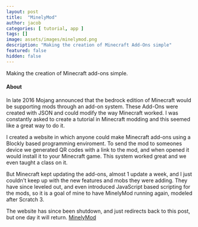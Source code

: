 ```yaml
---
layout: post
title:  "MinelyMod"
author: jacob
categories: [ tutorial, app ]
tags: []
image: assets/images/minelymod.png
description: "Making the creation of Minecraft Add-Ons simple"
featured: false
hidden: false
---
```


Making the creation of Minecraft add-ons simple.


#### About
In late 2016 Mojang announced that the bedrock edition of Minecraft would be supporting mods through an add-on system. These Add-Ons were created with JSON and could modify the way Minecraft worked. I was constantly asked to create a tutorial in Minecraft modding and this seemed like a great way to do it.

I created a website in which anyone could make Minecraft add-ons using a Blockly based programming enviroment. To send the mod to someones device we generated QR codes with a link to the mod, and when opened it would install it to your Minecraft game. This system worked great and we even taught a class on it.

But Minecraft kept updating the add-ons, almost 1 update a week, and I just couldn't keep up with the new features and mobs they were adding. They have since leveled out, and even introduced JavaScript based scripting for the mods, so it is a goal of mine to have MinelyMod running again, modeled after Scratch 3.

The website has since been shutdown, and just redirects back to this post, but one day it will return. [MinelyMod](http://minelymod.com)

